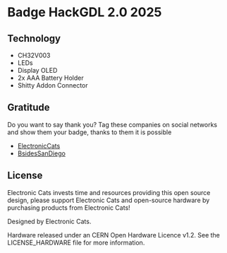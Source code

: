 # Badge HackGDL 2.0 2025

## Technology

- CH32V003
- LEDs
- Display OLED
- 2x AAA Battery Holder
- Shitty Addon Connector

## Gratitude
Do you want to say thank you? Tag these companies on social networks and show them your badge, thanks to them it is possible

- [ElectronicCats](https://electroniccats.com/)
- [BsidesSanDiego](https://www.bsidessd.org/)

## License

Electronic Cats invests time and resources providing this open source design, please support Electronic Cats and open-source hardware by purchasing products from Electronic Cats!

Designed by Electronic Cats.

Hardware released under an CERN Open Hardware Licence v1.2. See the LICENSE_HARDWARE file for more information.
